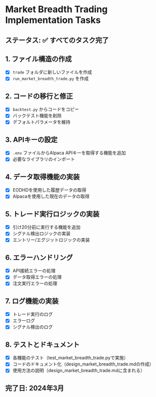 # Market Breadth Trading Implementation Tasks

## ステータス: ✅ すべてのタスク完了

## 1. ファイル構造の作成
- [x] `trade` フォルダに新しいファイルを作成
- [x] `run_market_breadth_trade.py` を作成

## 2. コードの移行と修正
- [x] `backtest.py` からコードをコピー
- [x] バックテスト機能を削除
- [x] デフォルトパラメータを維持

## 3. APIキーの設定
- [x] `.env` ファイルからAlpaca APIキーを取得する機能を追加
- [x] 必要なライブラリのインポート

## 4. データ取得機能の実装
- [x] EODHDを使用した履歴データの取得
- [x] Alpacaを使用した現在のデータの取得

## 5. トレード実行ロジックの実装
- [x] 引け20分前に実行する機能を追加
- [x] シグナル検出ロジックの実装
- [x] エントリー/エグジットロジックの実装

## 6. エラーハンドリング
- [x] API接続エラーの処理
- [x] データ取得エラーの処理
- [x] 注文実行エラーの処理

## 7. ログ機能の実装
- [x] トレード実行のログ
- [x] エラーログ
- [x] シグナル検出のログ

## 8. テストとドキュメント
- [x] 各機能のテスト（test_market_breadth_trade.pyで実施）
- [x] コードのドキュメント化（design_market_breadth_trade.mdの作成）
- [x] 使用方法の説明（design_market_breadth_trade.mdに含まれる）

## 完了日: 2024年3月 